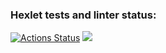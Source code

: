 ### Hexlet tests and linter status:
[![Actions Status](https://github.com/Ratatui048/frontend-project-44/actions/workflows/hexlet-check.yml/badge.svg)](https://github.com/Ratatui048/frontend-project-44/actions)
<a href="https://codeclimate.com/github/Ratatui048/frontend-project-44/maintainability"><img src="https://api.codeclimate.com/v1/badges/3378e24919db6b803dae/maintainability" /></a>
